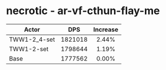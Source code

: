# necrotic - ar-vf-cthun-flay-me
| Actor | DPS | Increase |
|---|:---:|:---:|
|TWW1-2_4-set|1821018|2.44%|
|TWW1-2-set|1798644|1.19%|
|Base|1777562|0.00%|

